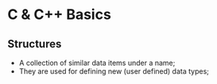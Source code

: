 # C & C++ Basics

## Structures

- A collection of similar data items under a name;
- They are used for defining new (user defined) data types;